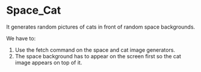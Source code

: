 # Space_Cat
It generates random pictures of cats in front of random space backgrounds.

We have to:
1. Use the fetch command on the space and cat image generators.
2. The space background has to appear on the screen first so the cat image appears on top of it.

